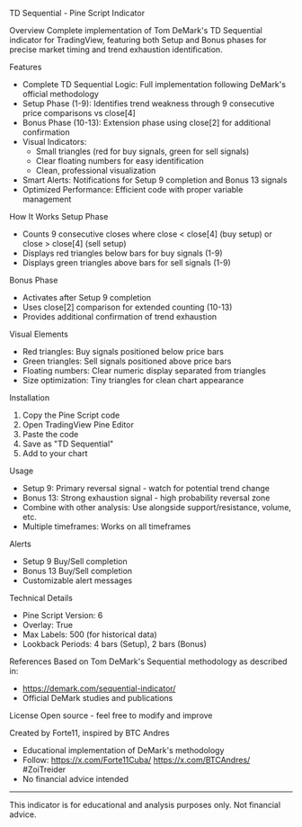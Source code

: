 TD Sequential - Pine Script Indicator

Overview
Complete implementation of Tom DeMark's TD Sequential indicator for TradingView, featuring both Setup and Bonus phases for precise market timing and trend exhaustion identification.

Features
- Complete TD Sequential Logic: Full implementation following DeMark's official methodology
- Setup Phase (1-9): Identifies trend weakness through 9 consecutive price comparisons vs close[4]
- Bonus Phase (10-13): Extension phase using close[2] for additional confirmation
- Visual Indicators:
  - Small triangles (red for buy signals, green for sell signals)
  - Clear floating numbers for easy identification
  - Clean, professional visualization
- Smart Alerts: Notifications for Setup 9 completion and Bonus 13 signals
- Optimized Performance: Efficient code with proper variable management

How It Works
Setup Phase
- Counts 9 consecutive closes where close < close[4] (buy setup) or close > close[4] (sell setup)
- Displays red triangles below bars for buy signals (1-9)
- Displays green triangles above bars for sell signals (1-9)

Bonus Phase
- Activates after Setup 9 completion
- Uses close[2] comparison for extended counting (10-13)
- Provides additional confirmation of trend exhaustion

Visual Elements
- Red triangles: Buy signals positioned below price bars
- Green triangles: Sell signals positioned above price bars
- Floating numbers: Clear numeric display separated from triangles
- Size optimization: Tiny triangles for clean chart appearance

Installation
1. Copy the Pine Script code
2. Open TradingView Pine Editor
3. Paste the code
4. Save as "TD Sequential"
5. Add to your chart

Usage
- Setup 9: Primary reversal signal - watch for potential trend change
- Bonus 13: Strong exhaustion signal - high probability reversal zone
- Combine with other analysis: Use alongside support/resistance, volume, etc.
- Multiple timeframes: Works on all timeframes

Alerts
- Setup 9 Buy/Sell completion
- Bonus 13 Buy/Sell completion
- Customizable alert messages

Technical Details
- Pine Script Version: 6
- Overlay: True
- Max Labels: 500 (for historical data)
- Lookback Periods: 4 bars (Setup), 2 bars (Bonus)

References
Based on Tom DeMark's Sequential methodology as described in:
- https://demark.com/sequential-indicator/
- Official DeMark studies and publications

License
Open source - feel free to modify and improve

Created by Forte11, inspired by BTC Andres
- Educational implementation of DeMark's methodology
- Follow: https://x.com/Forte11Cuba/ https://x.com/BTCAndres/ #ZoiTreider
- No financial advice intended

---
This indicator is for educational and analysis purposes only. Not financial advice.
